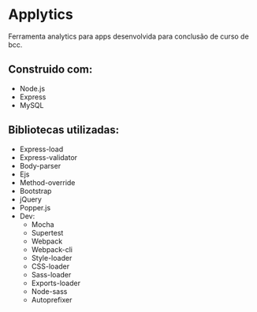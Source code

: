 # Applytics
Ferramenta analytics para apps desenvolvida para conclusão de curso de bcc.

## Construido com:
- Node.js
- Express
- MySQL

## Bibliotecas utilizadas:
- Express-load
- Express-validator
- Body-parser
- Ejs
- Method-override
- Bootstrap
- jQuery
- Popper.js
- Dev:
    - Mocha
    - Supertest
    - Webpack
    - Webpack-cli
    - Style-loader
    - CSS-loader
    - Sass-loader
    - Exports-loader
    - Node-sass
    - Autoprefixer